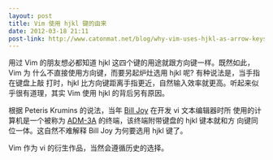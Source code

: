 ```yaml
---
layout: post
title: Vim 使用 hjkl 键的由来
date: 2012-03-18 21:11
post-link: http://www.catonmat.net/blog/why-vim-uses-hjkl-as-arrow-keys/
---
```


用过 Vim 的朋友想必都知道 hjkl 这四个键的用途就跟方向键一样。既然如此，Vim 为
什么不直接使用方向键，而要另起炉灶选用 hjkl 呢? 有种说法是，当手指在键盘上敲
打时，hjkl 比方向键距离手指更近，自然输入效率就更高。听起来似乎很有道理，其实
Vim 使用 hjkl 的背后另有原因。

根据 Peteris Krumins 的说法，当年 [Bill Joy][b] 在开发 vi 文本编辑器时所
使用的计算机是一个被称为 [ADM-3A][a] 的终端，该终端附带键盘的 hjkl 键本就和方
向键同位一体。这自然不难解释 Bill Joy 为何要选用 hjkl 键了。

Vim 作为 vi 的衍生作品，当然会遵循历史的选择。

[b]: http://en.wikipedia.org/wiki/Bill_Joy
[a]: http://en.wikipedia.org/wiki/ADM-3A
